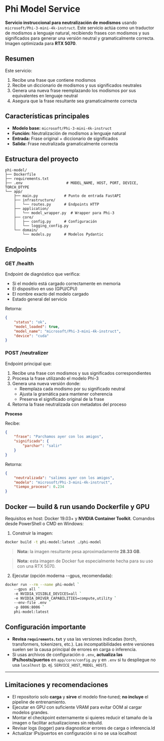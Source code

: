 # **Phi Model Service**

**Servicio instruccional para neutralización de modismos** usando `microsoft/Phi-3-mini-4k-instruct`. Este servicio actúa como un traductor de modismos a lenguaje natural, recibiendo frases con modismos y sus significados para generar una versión neutral y gramaticalmente correcta. Imagen optimizada para **RTX 5070**.

## **Resumen**
Este servicio:
1. Recibe una frase que contiene modismos
2. Recibe un diccionario de modismos y sus significados neutrales
3. Genera una nueva frase reemplazando los modismos por sus equivalentes en lenguaje neutral
4. Asegura que la frase resultante sea gramaticalmente correcta

## **Características principales**
- **Modelo base:** `microsoft/Phi-3-mini-4k-instruct`
- **Función:** Neutralización de modismos a lenguaje natural
- **Entrada:** Frase original + diccionario de significados
- **Salida:** Frase neutralizada gramaticalmente correcta

## **Estructura del proyecto**
```
phi-model/
├── Dockerfile
├── requirements.txt
├── .env                    # MODEL_NAME, HOST, PORT, DEVICE, TORCH_DTYPE
└── app/
    ├── main.py            # Punto de entrada FastAPI
    ├── infrastructure/
    │   └── routes.py      # Endpoints HTTP
    ├── application/
    │   └── model_wrapper.py  # Wrapper para Phi-3
    ├── core/
    │   ├── config.py      # Configuración
    │   └── logging_config.py
    └── domain/
        └── models.py      # Modelos Pydantic
```

## **Endpoints**

### **GET /health**
Endpoint de diagnóstico que verifica:
- Si el modelo está cargado correctamente en memoria
- El dispositivo en uso (GPU/CPU)
- El nombre exacto del modelo cargado
- Estado general del servicio

Retorna:
```json
{
    "status": "ok",
    "model_loaded": true,
    "model_name": "microsoft/Phi-3-mini-4k-instruct",
    "device": "cuda"
}
```

### **POST /neutralizer**
Endpoint principal que:
1. Recibe una frase con modismos y sus significados correspondientes
2. Procesa la frase utilizando el modelo Phi-3
3. Genera una nueva versión donde:
   - Reemplaza cada modismo por su significado neutral
   - Ajusta la gramática para mantener coherencia
   - Preserva el significado original de la frase
4. Retorna la frase neutralizada con metadatos del proceso

**Proceso**

Recibe:
```json
{
    "frase": "Parchamos ayer con los amigos",
    "significado": {
        "parchar": "salir"
    }
}
```

Retorna:
```json
{
    "neutralizada": "salimos ayer con los amigos",
    "modelo": "microsoft/Phi-3-mini-4k-instruct",
    "tiempo_proceso": 0.234
}
```


## **Docker — build & run usando Dockerfile y GPU**
Requisitos en host: Docker 19.03+ y **NVIDIA Container Toolkit**. Comandos desde PowerShell o CMD en Windows:

1) Construir la imagen:
```sh
docker build -t phi-model:latest ./phi-model
```
> **Nota:** la imagen resultante pesa aproximadamente **28.33 GB**.

> **Nota:** esta imagen de Docker fue especialmente hecha para su uso con una RTX 5070.

2) Ejecutar (opción moderna --gpus, recomendada):
```sh
docker run --rm --name phi-model `
    --gpus all `
    -e NVIDIA_VISIBLE_DEVICES=all `
    -e NVIDIA_DRIVER_CAPABILITIES=compute,utility `
    --env-file .env `
    -p 8006:8006 `
    phi-model:latest
```


## **Configuración importante**
- **Revisa `requirements.txt`** y usa las versiones indicadas (torch, transformers, tokenizers, etc.). Las incompatibilidades entre versiones suelen ser la causa principal de errores en carga o inferencia.  
- Si usas archivos de configuración o `.env`, **actualiza las IPs/hosts/puertos** en `app/core/config.py` y en `.env` si tu despliegue no usa `localhost` (p. ej. `SERVICE_HOST`, `MODEL_HOST`).  
---

## **Limitaciones y recomendaciones**
- El repositorio solo **carga** y **sirve** el modelo fine‑tuned; **no incluye** el pipeline de entrenamiento.  
- Ejecutar en GPU con suficiente VRAM para evitar OOM al cargar modelos grandes.  
- Montar el checkpoint externamente si quieres reducir el tamaño de la imagen o facilitar actualizaciones sin rebuild.  
- Revisar logs (logger) para diagnosticar errores de carga o inferencia.ld
- Actualizar IPs/puertos en configuración si no se usa localhost
